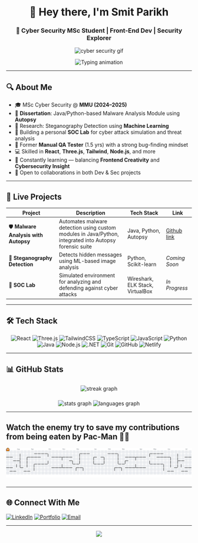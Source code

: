 <h1 align="center">👋 Hey there, I'm Smit Parikh</h1>
<h3 align="center">🚀 Cyber Security MSc Student | Front-End Dev | Security Explorer</h3>

<p align="center">
  <img src="https://media.giphy.com/media/26AHONQ79FdWZhAI0/giphy.gif" width="400" alt="cyber security gif" />
</p>

<p align="center">
  <img src="https://readme-typing-svg.demolab.com?font=Fira+Code&weight=500&size=24&pause=1000&color=36BCF7&center=true&vCenter=true&width=900&lines=MSc+Cyber+Security+%40+MMU+(2024-2025);Malware+Analysis+%7C+SOC+Lab+Builder+%7C+Steganography+Research;Frontend+Developer+(React+%7C+Three.js+%7C+Tailwind);Always+Learning+and+Experimenting+%F0%9F%A7%A0" alt="Typing animation" />
</p>


---

## 🔍 About Me

- 🎓 MSc Cyber Security @ **MMU (2024–2025)**
- 🔬 **Dissertation**: Java/Python-based Malware Analysis Module using **Autopsy**
- 🧠 Research: Steganography Detection using **Machine Learning**
- 🧪 Building a personal **SOC Lab** for cyber attack simulation and threat analysis
- 🧰 Former **Manual QA Tester** (1.5 yrs) with a strong bug-finding mindset
- 💻 Skilled in **React**, **Three.js**, **Tailwind**, **Node.js**, and more
- 🌱 Constantly learning — balancing **Frontend Creativity** and **Cybersecurity Insight**
- 🤝 Open to collaborations in both Dev & Sec projects

---

## 🚀 Live Projects

| Project | Description | Tech Stack | Link |
|--------|-------------|------------|------|
| 🛡️ **Malware Analysis with Autopsy** | Automates malware detection using custom modules in Java/Python, integrated into Autopsy forensic suite | Java, Python, Autopsy | [Github link](https://github.com/Sam2021/autopsy-virustotal-ingest-module) |
| 🧠 **Steganography Detection** | Detects hidden messages using ML-based image analysis | Python, Scikit-learn | *Coming Soon* |
| 🧪 **SOC Lab** | Simulated environment for analyzing and defending against cyber attacks | Wireshark, ELK Stack, VirtualBox | *In Progress* |

---

## 🛠️ Tech Stack

<div align="center">
  
  ![React](https://img.shields.io/badge/-React-61DAFB?style=for-the-badge&logo=react&logoColor=black)
  ![Three.js](https://img.shields.io/badge/-Three.js-000000?style=for-the-badge&logo=three.js&logoColor=white)
  ![TailwindCSS](https://img.shields.io/badge/-TailwindCSS-38B2AC?style=for-the-badge&logo=tailwind-css&logoColor=white)
  ![TypeScript](https://img.shields.io/badge/-TypeScript-007ACC?style=for-the-badge&logo=typescript&logoColor=white)
  ![JavaScript](https://img.shields.io/badge/-JavaScript-F7DF1E?style=for-the-badge&logo=javascript&logoColor=black)
  ![Python](https://img.shields.io/badge/-Python-3776AB?style=for-the-badge&logo=python&logoColor=white)
  ![Java](https://img.shields.io/badge/-Java-007396?style=for-the-badge&logo=java&logoColor=white)
  ![Node.js](https://img.shields.io/badge/-Node.js-339933?style=for-the-badge&logo=node.js&logoColor=white)
  ![.NET](https://img.shields.io/badge/-.NET-512BD4?style=for-the-badge&logo=dotnet&logoColor=white)
  ![Git](https://img.shields.io/badge/-Git-F05032?style=for-the-badge&logo=git&logoColor=white)
  ![GitHub](https://img.shields.io/badge/-GitHub-181717?style=for-the-badge&logo=github&logoColor=white)
  ![Netlify](https://img.shields.io/badge/-Netlify-00C7B7?style=for-the-badge&logo=netlify&logoColor=white)

</div>

---

## 📊 GitHub Stats

###

<div align="center">
  <img src="https://streak-stats.demolab.com?user=Sam2021&locale=en&mode=daily&theme=dark&hide_border=false&border_radius=5&order=3" height="220" alt="streak graph"  />
</div>

###

<div align="center">
  <img src="https://github-readme-stats.vercel.app/api?username=Sam2021&hide_title=false&hide_rank=false&show_icons=true&include_all_commits=true&count_private=true&disable_animations=false&theme=dracula&locale=en&hide_border=false&order=1" height="150" alt="stats graph"  />
  <img src="https://github-readme-stats.vercel.app/api/top-langs?username=Sam2021&locale=en&hide_title=false&layout=compact&card_width=320&langs_count=5&theme=dracula&hide_border=false&order=2" height="150" alt="languages graph"  />
</div>

---

## Watch the enemy try to save my contributions from being eaten by Pac-Man 👾🔥

<picture>
  <source media="(prefers-color-scheme: dark)" srcset="https://raw.githubusercontent.com/Sam2021/Sam2021/output/pacman-contribution-graph-dark.svg">
  <source media="(prefers-color-scheme: light)" srcset="https://raw.githubusercontent.com/Sam2021/Sam2021/output/pacman-contribution-graph.svg">
  <img alt="pacman contribution graph" src="https://raw.githubusercontent.com/Sam2021/Sam2021/output/pacman-contribution-graph.svg">
</picture>


###

---

## 🌐 Connect With Me

[![LinkedIn](https://img.shields.io/badge/-LinkedIn-blue?style=for-the-badge&logo=linkedin&logoColor=white)](https://linkedin.com/in/smitparikh/)
[![Portfolio](https://img.shields.io/badge/-Portfolio-black?style=for-the-badge&logo=firefox&logoColor=white)](https://your-portfolio-link.com)
[![Email](https://img.shields.io/badge/-Email-D14836?style=for-the-badge&logo=gmail&logoColor=white)](mailto:your.email@example.com)

---

<p align="center">
  <img src="https://quotes-github-readme.vercel.app/api?type=horizontal&theme=radical" />
</p>
